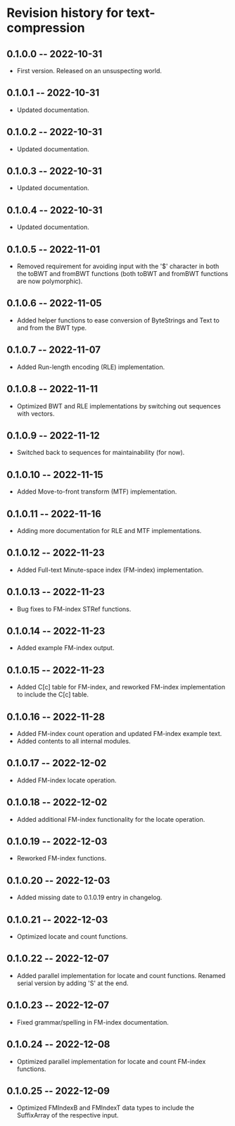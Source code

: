 # Revision history for text-compression

## 0.1.0.0 -- 2022-10-31

* First version. Released on an unsuspecting world.

## 0.1.0.1 -- 2022-10-31

* Updated documentation.

## 0.1.0.2 -- 2022-10-31

* Updated documentation.

## 0.1.0.3 -- 2022-10-31

* Updated documentation.

## 0.1.0.4 -- 2022-10-31

* Updated documentation.

## 0.1.0.5 -- 2022-11-01

* Removed requirement for avoiding input with the '$' character in both the toBWT and fromBWT functions (both toBWT and fromBWT functions are now polymorphic).

## 0.1.0.6 -- 2022-11-05

* Added helper functions to ease conversion of ByteStrings and Text to and from the BWT type.

## 0.1.0.7 -- 2022-11-07

* Added Run-length encoding (RLE) implementation.

## 0.1.0.8 -- 2022-11-11

* Optimized BWT and RLE implementations by switching out sequences with vectors.

## 0.1.0.9 -- 2022-11-12

* Switched back to sequences for maintainability (for now).

## 0.1.0.10 -- 2022-11-15

* Added Move-to-front transform (MTF) implementation.

## 0.1.0.11 -- 2022-11-16

* Adding more documentation for RLE and MTF implementations.

## 0.1.0.12 -- 2022-11-23

* Added Full-text Minute-space index (FM-index) implementation.

## 0.1.0.13 -- 2022-11-23

* Bug fixes to FM-index STRef functions.

## 0.1.0.14 -- 2022-11-23

* Added example FM-index output.

## 0.1.0.15 -- 2022-11-23

* Added C[c] table for FM-index, and reworked FM-index implementation to include the C[c] table.

## 0.1.0.16 -- 2022-11-28

* Added FM-index count operation and updated FM-index example text.
* Added contents to all internal modules.

## 0.1.0.17 -- 2022-12-02

* Added FM-index locate operation.

## 0.1.0.18 -- 2022-12-02

* Added additional FM-index functionality for the locate operation.

## 0.1.0.19 -- 2022-12-03

* Reworked FM-index functions.

## 0.1.0.20 -- 2022-12-03

* Added missing date to 0.1.0.19 entry in changelog.

## 0.1.0.21 -- 2022-12-03

* Optimized locate and count functions.

## 0.1.0.22 -- 2022-12-07

* Added parallel implementation for locate and count functions. Renamed serial version by adding 'S' at the end.

## 0.1.0.23 -- 2022-12-07

* Fixed grammar/spelling in FM-index documentation.

## 0.1.0.24 -- 2022-12-08

* Optimized parallel implementation for locate and count FM-index functions.

## 0.1.0.25 -- 2022-12-09

* Optimized FMIndexB and FMIndexT data types to include the SuffixArray of the respective input.
